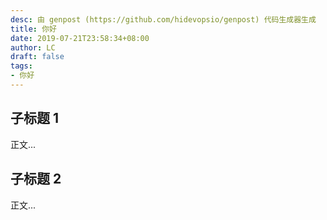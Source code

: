 ```yaml
---
desc: 由 genpost (https://github.com/hidevopsio/genpost) 代码生成器生成
title: 你好
date: 2019-07-21T23:58:34+08:00
author: LC
draft: false
tags:
- 你好
---
```


## 子标题 1

正文...

## 子标题 2

正文...

